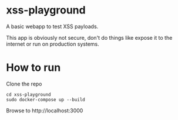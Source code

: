 # xss-playground
A basic webapp to test XSS payloads.

This app is obviously not secure, don't do things like expose it to the internet or run on production systems. 

# How to run

Clone the repo
```
cd xss-playground
sudo docker-compose up --build
```
Browse to http://localhost:3000
